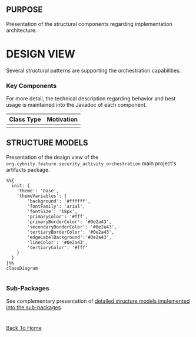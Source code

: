 ## PURPOSE
Presentation of the structural components regarding implementation architecture.

# DESIGN VIEW
Several structural patterns are supporting the orchestration capabilities.

### Key Components
For more detail, the technical description regarding behavior and best usage is maintained into the Javadoc of each component.

|Class Type|Motivation|
| :-- | :-- |
| | |

## STRUCTURE MODELS
Presentation of the design view of the `org.cybnity.feature.security_activity_orchestration` main project's artifacts package.

```mermaid
%%{
  init: {
    'theme': 'base',
    'themeVariables': {
        'background': '#ffffff',
        'fontFamily': 'arial',
        'fontSize': '18px',
        'primaryColor': '#fff',
        'primaryBorderColor': '#0e2a43',
        'secondaryBorderColor': '#0e2a43',
        'tertiaryBorderColor': '#0e2a43',
        'edgeLabelBackground':'#0e2a43',
        'lineColor': '#0e2a43',
        'tertiaryColor': '#fff'
    }
  }
}%%
classDiagram


```

### Sub-Packages
See complementary presentation of [detailed structure models implemented into the sub-packages](designview-packages.md).

#
[Back To Home](README.md)
